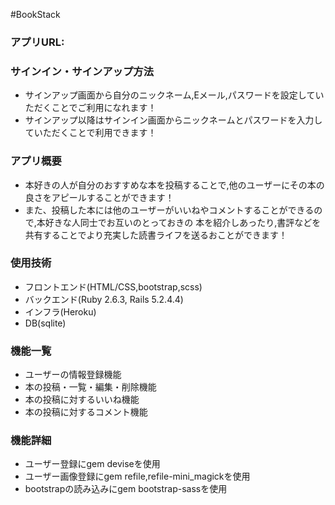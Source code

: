 #BookStack

### アプリURL: 

### サインイン・サインアップ方法
- サインアップ画面から自分のニックネーム,Eメール,パスワードを設定していただくことでご利用になれます！
- サインアップ以降はサインイン画面からニックネームとパスワードを入力していただくことで利用できます！

### アプリ概要
- 本好きの人が自分のおすすめな本を投稿することで,他のユーザーにその本の良さをアピールすることができます！
- また、投稿した本には他のユーザーがいいねやコメントすることができるので,本好きな人同士でお互いのとっておきの
  本を紹介しあったり,書評などを共有することでより充実した読書ライフを送るおことができます！

### 使用技術
- フロントエンド(HTML/CSS,bootstrap,scss)
- バックエンド(Ruby 2.6.3, Rails 5.2.4.4)
- インフラ(Heroku)
- DB(sqlite)

### 機能一覧
- ユーザーの情報登録機能
- 本の投稿・一覧・編集・削除機能
- 本の投稿に対するいいね機能
- 本の投稿に対するコメント機能

### 機能詳細
- ユーザー登録にgem deviseを使用
- ユーザー画像登録にgem refile,refile-mini_magickを使用
- bootstrapの読み込みにgem bootstrap-sassを使用


